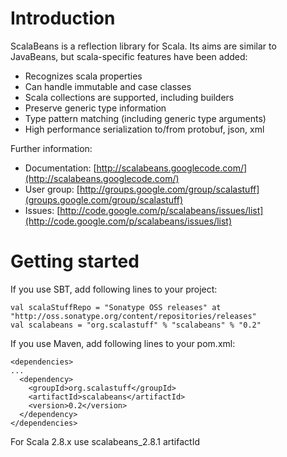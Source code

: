 Introduction
============

ScalaBeans is a reflection library for Scala. Its aims are similar to JavaBeans, but scala-specific features have been added:

* Recognizes scala properties
* Can handle immutable and case classes
* Scala collections are supported, including builders
* Preserve generic type information
* Type pattern matching (including generic type arguments)
* High performance serialization to/from protobuf, json, xml

Further information:

- Documentation: [http://scalabeans.googlecode.com/](http://scalabeans.googlecode.com/)
- User group:    [http://groups.google.com/group/scalastuff](groups.google.com/group/scalastuff)
- Issues:        [http://code.google.com/p/scalabeans/issues/list](http://code.google.com/p/scalabeans/issues/list)

Getting started
===============
	
If you use SBT, add following lines to your project:	

    val scalaStuffRepo = "Sonatype OSS releases" at "http://oss.sonatype.org/content/repositories/releases"
    val scalabeans = "org.scalastuff" % "scalabeans" % "0.2"


If you use Maven, add following lines to your pom.xml:

    <dependencies>
    ...
      <dependency>
        <groupId>org.scalastuff</groupId>
        <artifactId>scalabeans</artifactId>
        <version>0.2</version>
      </dependency>
    </dependencies>
    
For Scala 2.8.x use scalabeans_2.8.1 artifactId